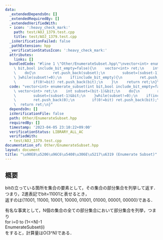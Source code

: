 ```yaml
---
data:
  _extendedDependsOn: []
  _extendedRequiredBy: []
  _extendedVerifiedWith:
  - icon: ':heavy_check_mark:'
    path: test/AOJ_1379.test.cpp
    title: test/AOJ_1379.test.cpp
  _isVerificationFailed: false
  _pathExtension: hpp
  _verificationStatusIcon: ':heavy_check_mark:'
  attributes:
    links: []
  bundledCode: "#line 1 \"Other/EnumerateSubset.hpp\"\nvector<int> enumerate_subset(int\
    \ bit,bool include_bit_empty=false){\n    vector<int> ret;\n    int subset=(bit-1)&bit;\n\
    \    do{\n        ret.push_back(subset);\n        subset=(subset-1)&bit;\n   \
    \ }while(subset!=0);\n    if(include_bit_empty){\n        ret.push_back(0);\n\
    \        if(0!=bit) ret.push_back(bit);\n    }\n    return ret;\n}\n"
  code: "vector<int> enumerate_subset(int bit,bool include_bit_empty=false){\n   \
    \ vector<int> ret;\n    int subset=(bit-1)&bit;\n    do{\n        ret.push_back(subset);\n\
    \        subset=(subset-1)&bit;\n    }while(subset!=0);\n    if(include_bit_empty){\n\
    \        ret.push_back(0);\n        if(0!=bit) ret.push_back(bit);\n    }\n  \
    \  return ret;\n}"
  dependsOn: []
  isVerificationFile: false
  path: Other/EnumerateSubset.hpp
  requiredBy: []
  timestamp: '2023-04-05 23:10:22+09:00'
  verificationStatus: LIBRARY_ALL_AC
  verifiedWith:
  - test/AOJ_1379.test.cpp
documentation_of: Other/EnumerateSubset.hpp
layout: document
title: "\u90E8\u5206\u96C6\u5408\u306E\u5217\u6319 (Enumerate Subset)"
---
```


## 概要  
bitの立っている箇所を集合の要素として，その集合の部分集合を列挙して返す．  
つまり，2進表記でbit=11001と表せるとき，  
返すのは{11001, 11000, 10001, 10000, 01001, 01000, 00001, 00000}である．  

有名な事実として，N個の集合の全ての部分集合において部分集合を列挙，つまり  
for i=0 to (1<<N)-1  
  EnumerateSubset(i)  
をすると，計算量はO(3^N)である．
